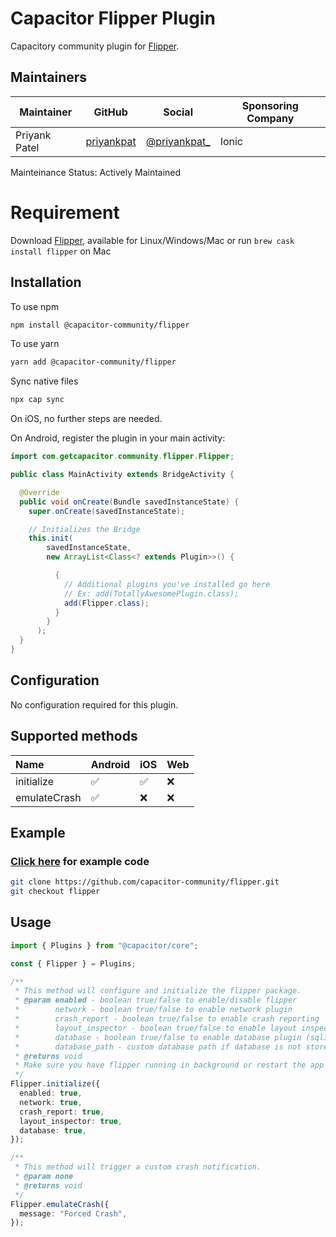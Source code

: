 # Capacitor Flipper Plugin

Capacitory community plugin for [Flipper](https://fbflipper.com/).

## Maintainers

| Maintainer    | GitHub                                      | Social                                           | Sponsoring Company |
| ------------- | ------------------------------------------- | ------------------------------------------------ | ------------------ |
| Priyank Patel | [priyankpat](https://github.com/priyankpat) | [@priyankpat\_](https://twitter.com/priyankpat_) | Ionic              |

Mainteinance Status: Actively Maintained

# Requirement

Download [Flipper](https://fbflipper.com/), available for Linux/Windows/Mac or run `brew cask install flipper` on Mac

## Installation

To use npm

```bash
npm install @capacitor-community/flipper
```

To use yarn

```bash
yarn add @capacitor-community/flipper
```

Sync native files

```bash
npx cap sync
```

On iOS, no further steps are needed.

On Android, register the plugin in your main activity:

```java
import com.getcapacitor.community.flipper.Flipper;

public class MainActivity extends BridgeActivity {

  @Override
  public void onCreate(Bundle savedInstanceState) {
    super.onCreate(savedInstanceState);

    // Initializes the Bridge
    this.init(
        savedInstanceState,
        new ArrayList<Class<? extends Plugin>>() {

          {
            // Additional plugins you've installed go here
            // Ex: add(TotallyAwesomePlugin.class);
            add(Flipper.class);
          }
        }
      );
  }
}
```

## Configuration

No configuration required for this plugin.

## Supported methods

| Name         | Android | iOS | Web |
| :----------- | :------ | :-- | :-- |
| initialize   | ✅      | ✅  | ❌  |
| emulateCrash | ✅      | ❌  | ❌  |

## Example

### [Click here](https://github.com/priyankpat/capacitor-plugins-example/tree/flipper) for example code

```bash
git clone https://github.com/capacitor-community/flipper.git
git checkout flipper
```

## Usage

```typescript
import { Plugins } from "@capacitor/core";

const { Flipper } = Plugins;

/**
 * This method will configure and initialize the flipper package.
 * @param enabled - boolean true/false to enable/disable flipper
 *        network - boolean true/false to enable network plugin
 *        crash_report - boolean true/false to enable crash reporting
 *        layout_inspector - boolean true/false to enable layout inspector
 *        database - boolean true/false to enable database plugin (sqlite)
 *        database_path - custom database path if database is not stored in application context (Android)
 * @returns void
 * Make sure you have flipper running in background or restart the app for plugins to communicate with flipper
 */
Flipper.initialize({
  enabled: true,
  network: true,
  crash_report: true,
  layout_inspector: true,
  database: true,
});

/**
 * This method will trigger a custom crash notification.
 * @param none
 * @returns void
 */
Flipper.emulateCrash({
  message: "Forced Crash",
});
```

